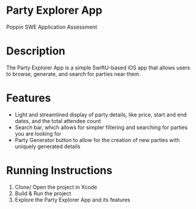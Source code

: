 # Party Explorer App
Poppin SWE Application Assessment

# Description

The Party Explorer App is a simple SwiftU-based iOS app that allows users to browse, generate, and search for parties near them. 

# Features

- Light and streamlined display of party details, like price, start and end dates, and the total attendee count
- Search bar, which allows for simpler filtering and searching for parties you are looking for
- Party Generator button to allow for the creation of new parties with uniquely generated details

# Running Instructions

1. Clone/ Open the project in Xcode
2. Build & Run the project
3. Explore the Party Explorer App and its features
